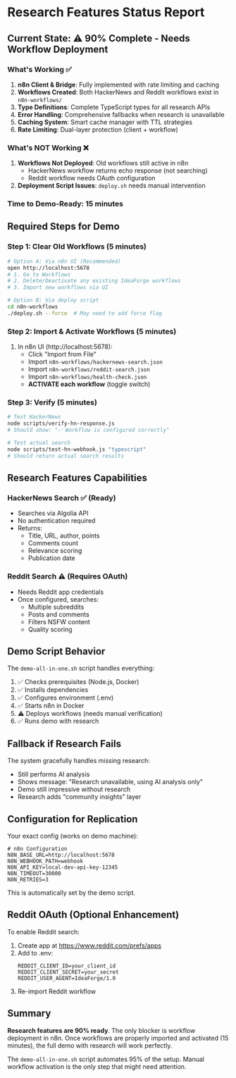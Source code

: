 # Research Features Status Report

## Current State: ⚠️ 90% Complete - Needs Workflow Deployment

### What's Working ✅
1. **n8n Client & Bridge**: Fully implemented with rate limiting and caching
2. **Workflows Created**: Both HackerNews and Reddit workflows exist in `n8n-workflows/`
3. **Type Definitions**: Complete TypeScript types for all research APIs
4. **Error Handling**: Comprehensive fallbacks when research is unavailable
5. **Caching System**: Smart cache manager with TTL strategies
6. **Rate Limiting**: Dual-layer protection (client + workflow)

### What's NOT Working ❌
1. **Workflows Not Deployed**: Old workflows still active in n8n
   - HackerNews workflow returns echo response (not searching)
   - Reddit workflow needs OAuth configuration
2. **Deployment Script Issues**: `deploy.sh` needs manual intervention

### Time to Demo-Ready: 15 minutes

## Required Steps for Demo

### Step 1: Clear Old Workflows (5 minutes)
```bash
# Option A: Via n8n UI (Recommended)
open http://localhost:5678
# 1. Go to Workflows
# 2. Delete/Deactivate any existing IdeaForge workflows
# 3. Import new workflows via UI

# Option B: Via deploy script
cd n8n-workflows
./deploy.sh --force  # May need to add force flag
```

### Step 2: Import & Activate Workflows (5 minutes)
1. In n8n UI (http://localhost:5678):
   - Click "Import from File"
   - Import `n8n-workflows/hackernews-search.json`
   - Import `n8n-workflows/reddit-search.json`
   - Import `n8n-workflows/health-check.json`
   - **ACTIVATE each workflow** (toggle switch)

### Step 3: Verify (5 minutes)
```bash
# Test HackerNews
node scripts/verify-hn-response.js
# Should show: "✅ Workflow is configured correctly"

# Test actual search
node scripts/test-hn-webhook.js "typescript"
# Should return actual search results
```

## Research Features Capabilities

### HackerNews Search ✅ (Ready)
- Searches via Algolia API
- No authentication required
- Returns:
  - Title, URL, author, points
  - Comments count
  - Relevance scoring
  - Publication date

### Reddit Search ⚠️ (Requires OAuth)
- Needs Reddit app credentials
- Once configured, searches:
  - Multiple subreddits
  - Posts and comments
  - Filters NSFW content
  - Quality scoring

## Demo Script Behavior

The `demo-all-in-one.sh` script handles everything:
1. ✅ Checks prerequisites (Node.js, Docker)
2. ✅ Installs dependencies
3. ✅ Configures environment (.env)
4. ✅ Starts n8n in Docker
5. ⚠️ Deploys workflows (needs manual verification)
6. ✅ Runs demo with research

## Fallback if Research Fails

The system gracefully handles missing research:
- Still performs AI analysis
- Shows message: "Research unavailable, using AI analysis only"
- Demo still impressive without research
- Research adds "community insights" layer

## Configuration for Replication

Your exact config (works on demo machine):
```env
# n8n Configuration
N8N_BASE_URL=http://localhost:5678
N8N_WEBHOOK_PATH=webhook
N8N_API_KEY=local-dev-api-key-12345
N8N_TIMEOUT=30000
N8N_RETRIES=3
```

This is automatically set by the demo script.

## Reddit OAuth (Optional Enhancement)

To enable Reddit search:
1. Create app at https://www.reddit.com/prefs/apps
2. Add to .env:
   ```env
   REDDIT_CLIENT_ID=your_client_id
   REDDIT_CLIENT_SECRET=your_secret
   REDDIT_USER_AGENT=IdeaForge/1.0
   ```
3. Re-import Reddit workflow

## Summary

**Research features are 90% ready**. The only blocker is workflow deployment in n8n. Once workflows are properly imported and activated (15 minutes), the full demo with research will work perfectly.

The `demo-all-in-one.sh` script automates 95% of the setup. Manual workflow activation is the only step that might need attention. 
